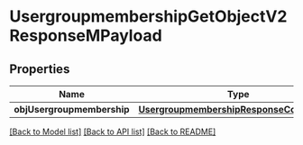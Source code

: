 # UsergroupmembershipGetObjectV2ResponseMPayload

## Properties
Name | Type | Description | Notes
------------ | ------------- | ------------- | -------------
**objUsergroupmembership** | [**UsergroupmembershipResponseCompound***](UsergroupmembershipResponseCompound.md) |  | 

[[Back to Model list]](../README.md#documentation-for-models) [[Back to API list]](../README.md#documentation-for-api-endpoints) [[Back to README]](../README.md)


